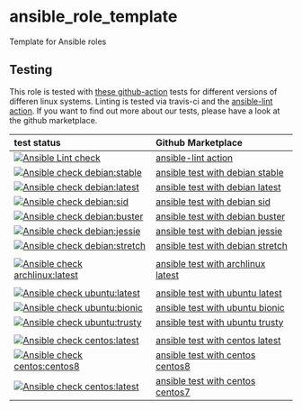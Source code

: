 # ansible_role_template
Template for Ansible roles

 Testing
----------
This role is tested with [these github-action](https://github.com/search?q=topic%3Acheck-ansible+topic%3Agithub-actions+org%3Aroles-ansible&type=Repositories) tests for different versions of differen linux systems. Linting is tested via travis-ci and the  [ansible-lint action](https://github.com/marketplace/actions/ansible-lint).
If you want to find out more about our tests, please have a look at the github marketplace.

| test status | Github Marketplace |
| :---------  | :----------------  |
| [![Ansible Lint check](https://github.com/roles-ansible/ansible_role_template/workflows/Ansible%20Lint%20check/badge.svg)](https://github.com/roles-ansible/ansible_role_template/actions?query=workflow%3A%22Ansible+Lint+check%22) | [ansible-lint action](https://github.com/marketplace/actions/ansible-lint)
| [![Ansible check debian:stable](https://github.com/roles-ansible/ansible_role_template/workflows/Ansible%20check%20debian:stable/badge.svg)](https://github.com/roles-ansible/ansible_role_template/actions?query=workflow%3A%22Ansible+check+debian%3Astable%22) | [ansible test with debian stable](https://github.com/marketplace/actions/check-ansible-debian-stable) |
| [![Ansible check debian:latest](https://github.com/roles-ansible/ansible_role_template/workflows/Ansible%20check%20debian:latest/badge.svg)](https://github.com/roles-ansible/ansible_role_template/actions?query=workflow%3A%22Ansible+check+debian%3Alatest%22) | [ansible test with debian latest](https://github.com/marketplace/actions/check-ansible-debian-latest) |
| [![Ansible check debian:sid](https://github.com/roles-ansible/ansible_role_template/workflows/Ansible%20check%20debian:sid/badge.svg)](https://github.com/roles-ansible/ansible_role_template/actions?query=workflow%3A%22Ansible+check+debian%3Asid%22) | [ansible test with debian sid](https://github.com/marketplace/actions/check-ansible-debian-sid) |
| [![Ansible check debian:buster](https://github.com/roles-ansible/ansible_role_template/workflows/Ansible%20check%20debian:buster/badge.svg)](https://github.com/roles-ansible/ansible_role_template/actions?query=workflow%3A%22Ansible+check+debian%3Abuster%22) | [ansible test with debian buster](https://github.com/marketplace/actions/check-ansible-debian-buster) |
| [![Ansible check debian:jessie](https://github.com/roles-ansible/ansible_role_template/workflows/Ansible%20check%20debian:jessie/badge.svg)](https://github.com/roles-ansible/ansible_role_template/actions?query=workflow%3A%22Ansible+check+debian%3Ajessie%22) | [ansible test with debian jessie](https://github.com/marketplace/actions/check-ansible-debian-jessie) |
| [![Ansible check debian:stretch](https://github.com/roles-ansible/ansible_role_template/workflows/Ansible%20check%20debian:stretch/badge.svg)](https://github.com/roles-ansible/ansible_role_template/actions?query=workflow%3A%22Ansible+check+debian%3Astretch%22) | [ansible test with debian stretch](https://github.com/marketplace/actions/check-ansible-debian-stretch) |
| | |
| [![Ansible check archlinux:latest](https://github.com/roles-ansible/ansible_role_template/workflows/Ansible%20check%20archlinux:latest/badge.svg)](https://github.com/roles-ansible/ansible_role_template/actions?query=workflow%3A%22Ansible+check+archlinux%3Alatest%22) | [ansible test with archlinux latest](https://github.com/marketplace/actions/check-ansible-archlinux-latest) |
| | |
| [![Ansible check ubuntu:latest](https://github.com/roles-ansible/ansible_role_template/workflows/Ansible%20check%20ubuntu:latest/badge.svg)](https://github.com/roles-ansible/ansible_role_template/actions?query=workflow%3A%22Ansible+check+ubuntu%3Alatest%22) | [ansible test with ubuntu latest](https://github.com/marketplace/actions/check-ansible-ubuntu-latest) |
| [![Ansible check ubuntu:bionic](https://github.com/roles-ansible/ansible_role_template/workflows/Ansible%20check%20ubuntu:bionic/badge.svg)](https://github.com/roles-ansible/ansible_role_template/actions?query=workflow%3A%22Ansible+check+ubuntu%3Abionic%22) | [ansible test with ubuntu bionic](https://github.com/marketplace/actions/check-ansible-ubuntu-bionic) |
| [![Ansible check ubuntu:trusty](https://github.com/roles-ansible/ansible_role_template/workflows/Ansible%20check%20ubuntu:trusty/badge.svg)](https://github.com/roles-ansible/ansible_role_template/actions?query=workflow%3A%22Ansible+check+ubuntu%3Atrusty%22) | [ansible test with ubuntu trusty](https://github.com/marketplace/actions/check-ansible-ubuntu-trusty) |
| | |
| [![Ansible check centos:latest](https://github.com/roles-ansible/ansible_role_template/workflows/Ansible%20check%20centos:latest/badge.svg)](https://github.com/roles-ansible/ansible_role_template/actions?query=workflow%3A%22Ansible+check+centos%3Alatest%22) | [ansible test with centos latest](https://github.com/marketplace/actions/check-ansible-centos-latest) |
| [![Ansible check centos:centos8](https://github.com/roles-ansible/ansible_role_template/workflows/Ansible%20check%20centos:centos8/badge.svg)](https://github.com/roles-ansible/ansible_role_template/actions?query=workflow%3A%22Ansible+check+centos%3Acentos8%22) | [ansible test with centos centos8](https://github.com/marketplace/actions/check-ansible-centos-centos8) |
| [![Ansible check centos:latest](https://github.com/roles-ansible/ansible_role_template/workflows/Ansible%20check%20centos:centos7/badge.svg)](https://github.com/roles-ansible/ansible_role_template/actions?query=workflow%3A%22Ansible+check+centos%3Acentos7%22) | [ansible test with centos centos7](https://github.com/marketplace/actions/check-ansible-centos-centos7) |
